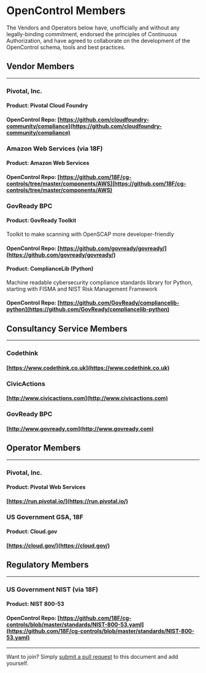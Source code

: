 # OpenControl Members

The Vendors and Operators below have, unofficially and without any legally-binding commitment,
endorsed the principles of Continuous Authorization, and have agreed to
collaborate on the development of the OpenControl schema, tools and best practices.

## Vendor Members
___


### Pivotal, Inc.
#### Product: __Pivotal Cloud Foundry__
#### OpenControl Repo: [https://github.com/cloudfoundry-community/compliance](https://github.com/cloudfoundry-community/compliance)

### Amazon Web Services (via 18F)
#### Product: __Amazon Web Services__
#### OpenControl Repo: [https://github.com/18F/cg-controls/tree/master/components/AWS](https://github.com/18F/cg-controls/tree/master/components/AWS)

### GovReady BPC
#### Product: __GovReady Toolkit__
Toolkit to make scanning with OpenSCAP more developer-friendly
#### OpenControl Repo: [https://github.com/govready/govready/](https://github.com/govready/govready/)
#### Product: __ComplianceLib (Python)__
Machine readable cybersecurity compliance standards library for Python, starting with FISMA and NIST Risk Management Framework
#### OpenControl Repo: [https://github.com/GovReady/compliancelib-python](https://github.com/GovReady/compliancelib-python)



## Consultancy Service Members
___

### Codethink
#### [https://www.codethink.co.uk](https://www.codethink.co.uk)

### CivicActions
#### [http://www.civicactions.com](http://www.civicactions.com)

### GovReady BPC
#### [http://www.govready.com](http://www.govready.com)


## Operator Members
___

### Pivotal, Inc.
#### Product: __Pivotal Web Services__
#### [https://run.pivotal.io/](https://run.pivotal.io/)

### US Government GSA, 18F
#### Product: __Cloud.gov__
#### [https://cloud.gov/](https://cloud.gov/)

## Regulatory Members
___

### US Government NIST (via 18F)
#### Product: __NIST 800-53__
#### OpenControl Repo: [https://github.com/18F/cg-controls/blob/master/standards/NIST-800-53.yaml](https://github.com/18F/cg-controls/blob/master/standards/NIST-800-53.yaml)

___
Want to join? Simply [submit a pull request](https://github.com/opencontrol/opencontrol.github.io/compare) to this document and add yourself.
